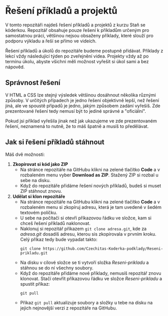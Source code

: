 # Řešení příkladů a projektů

V tomto repozitáři najdeš řešení příkladů a projektů z kurzu Staň se kóderkou. Repozitář obsahuje pouze řešení k příkladům určeným pro samostatnou práci, většinou nejsou obsaženy příklady, které slouží pro podporu výkladu a řeší se přímo ve videích.

Řešení příkladů a úkolů do repozitáře budeme postupně přidávat. Příklady z lekcí vždy následující týden po zveřejnění videa. Projekty vždy až po termínu úkolu, abyste všichni měli možnost vyřešit si úkol sami a bez nápověd.


## Správnost řešení

V HTML a CSS lze stejný výsledek většinou dosáhnout několika různými způsoby. V určitých případech je jedno řešení objektivně lepší, než řešení jiná, ale ve spoustě případů je jedno, jakým způsobem zadání vyřešíš. Zde prezentované řešení tedy nemusí být to jediné správné a "oficiální".

Pokud jsi příklad vyřešila jinak než jak ukazujeme ve zde prezentovaném řešení, neznamená to nutně, že to máš špatně a musíš to předělávat.


## Jak si řešení příkladů stáhnout

Máš dvě možnosti:

1. **Zkopírovat si kód jako ZIP**
   - Na stránce repozitáře na GitHubu klikni na zelené tlačítko **Code** a v rozbaleném menu vyber **Download as ZIP**. Stažený ZIP si rozbal u sebe na disku.
   - Když do repozitáře přidáme řešení nových příkladů, budeš si muset ZIP stáhnout znovu.
2. **Udělat si klon repozitáře**
   - Na stránce repozitáře na GitHubu klikni na zelené tlačítko **Code** a v rozbaleném menu si zkopíruj adresu, která je tam uvedené v šedém textovém políčku.
   - U sebe na počítači si otevři příkazovou řádku ve složce, kam si chceš řešení příkladů naklonovat.
   - Naklonuj si repozitář příkazem `git clone adresa.git`, kde za *adresa.git* dosadíš adresu, kterou sis zkopírovala v prvním kroku. Celý příkaz tedy bude vypadat takto:
     ```
     git clone https://github.com/Czechitas-Koderka-podklady/Reseni-prikladu.git
     ```
   - Na disku v cílové složce se ti vytvoří složka *Reseni-prikladu* a stáhnou se do ní všechny soubory.
   - Když do repozitáře přidáme nové příklady, nemusíš repozitář znovu klonovat. Stačí otevřít příkazovou řádku ve složce *Reseni-prikladu* a spustit příkaz:
     ```
     git pull
     ```
   - Příkaz `git pull` aktualizuje soubory a složky u tebe na disku na jejich nejnovější verzi z repozitáře na GitHubu.
